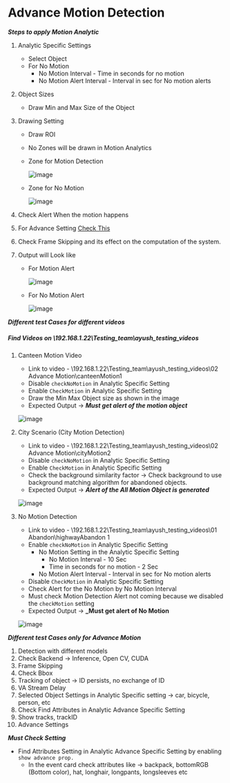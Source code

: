# **Advance Motion Detection**
 
***Steps to apply Motion Analytic***

1. Analytic Specific Settings
   - Select Object
   - For No Motion
     - No Motion Interval - Time in seconds for no motion
     - No Motion Alert Interval - Interval in sec for No motion alerts
2. Object Sizes
   - Draw Min and Max Size of the Object
3. Drawing Setting
   - Draw ROI
   - No Zones will be drawn in Motion Analytics

   - Zone for Motion Detection

     ![image](https://github.com/ayushaggarwalI2V/Video-Analytics-Server/blob/main/02%20Advance%20Motion/images/advanceMotionVMS.png "VMS Motion")
     
   - Zone for No Motion
    
     ![image](https://github.com/ayushaggarwalI2V/Video-Analytics-Server/blob/main/02%20Advance%20Motion/images/noMotion%20VMS.png "VMS no Motion")
     
4. Check Alert When the motion happens
5. For Advance Setting [Check This](https://stackoverflowteams.com/c/i2v-systems/questions/132)
7. Check Frame Skipping and its effect on the computation of the system.
8. Output will Look like
   - For Motion Alert

     ![image](https://github.com/ayushaggarwalI2V/Video-Analytics-Server/blob/main/02%20Advance%20Motion/images/MotionAlert.png "No Motion Output")
     
   - For No Motion Alert
     
     ![image](https://github.com/ayushaggarwalI2V/Video-Analytics-Server/blob/main/02%20Advance%20Motion/images/noMotionAlert.png "No Motion Output")

***Different test Cases for different videos***
##### Find Videos on _\\192.168.1.22\Testing_team\ayush_testing_videos_

1. Canteen Motion Video
   - Link to video - \\192.168.1.22\Testing_team\ayush_testing_videos\02 Advance Motion\canteenMotion1
   - Disable `checkNoMotion` in Analytic Specific Setting
   - Enable `CheckMotion` in Analytic Specific Setting
   - Draw the Min Max Object size as shown in the image
   - Expected Output -> **_Must get alert of the motion object_**
     
   ![image](https://github.com/ayushaggarwalI2V/Video-Analytics-Server/blob/main/02%20Advance%20Motion/images/advanceMotionVMS.png "Canteen Motion")

2. City Scenario (City Motion Detection)
   - Link to video - \\192.168.1.22\Testing_team\ayush_testing_videos\02 Advance Motion\cityMotion2
   - Disable `checkNoMotion` in Analytic Specific Setting
   - Enable `CheckMotion` in Analytic Specific Setting
   - Check the background similarity factor -> Check background to use background matching algorithm for abandoned objects.
   - Expected Output -> **_Alert of the All Motion Object is generated_**
   
   ![image](https://github.com/ayushaggarwalI2V/Video-Analytics-Server/blob/main/02%20Advance%20Motion/images/city%20motion%20detection.png "City Motion")

3. No Motion Detection
   - Link to video - \\192.168.1.22\Testing_team\ayush_testing_videos\01 Abandon\highwayAbandon 1
   - Enable `checkNoMotion` in Analytic Specific Setting
     - No Motion Setting in the Analytic Specific Setting
       - No Motion Interval - 10 Sec
       - Time in seconds for no motion - 2 Sec
     - No Motion Alert Interval - Interval in sec for No motion alerts 
   - Disable `CheckMotion` in Analytic Specific Setting
   - Check Alert for the No Motion by No Motion Interval
   - Must check Motion Detection Alert not coming because we disabled the `checkMotion` setting
   - Expected Output -> **_Must get alert of No Motion**
     
   ![image](https://github.com/ayushaggarwalI2V/Video-Analytics-Server/blob/main/02%20Advance%20Motion/images/noMotion%20VMS.png "No motion")

***Different test Cases only for Advance Motion***

1. Detection with different models
2. Check Backend -> Inference, Open CV, CUDA
3. Frame Skipping
4. Check Bbox
5. Tracking of object -> ID persists, no exchange of ID
6. VA Stream Delay
7. Selected Object Settings in Analytic Specific setting -> car, bicycle, person, etc
8. Check Find Attributes in Analytic Advance Specific Setting
9. Show tracks, trackID
10. Advance Settings

***Must Check Setting***
- Find Attributes Setting in Analytic Advance Specific Setting by enabling `show advance prop.`
   - In the event card check attributes like -> backpack, bottomRGB (Bottom color), hat, longhair, longpants, longsleeves etc
  
